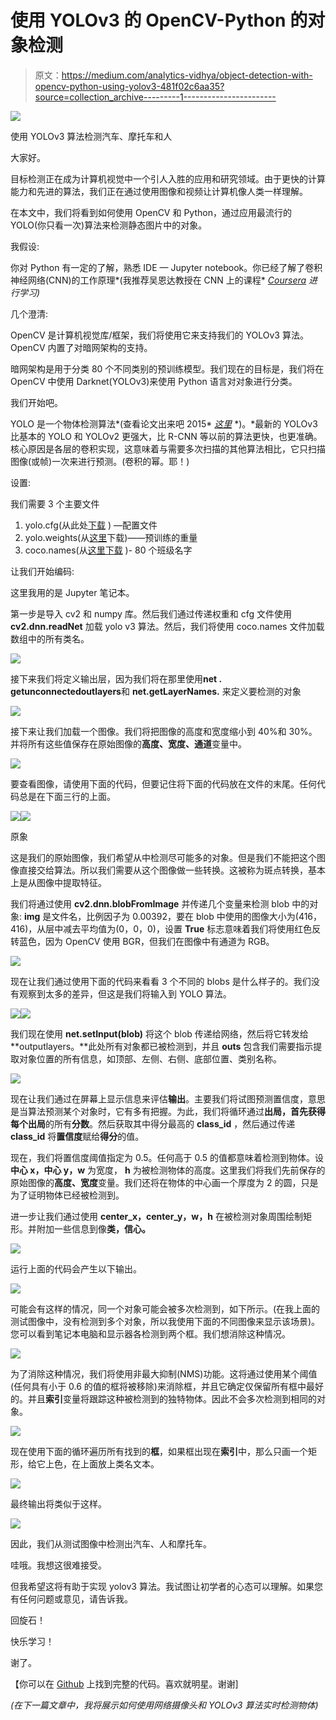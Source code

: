 # 使用 YOLOv3 的 OpenCV-Python 的对象检测

> 原文：<https://medium.com/analytics-vidhya/object-detection-with-opencv-python-using-yolov3-481f02c6aa35?source=collection_archive---------1----------------------->

![](img/40196e2fbd52e76a2f120f3878629c7e.png)

使用 YOLOv3 算法检测汽车、摩托车和人

大家好。

目标检测正在成为计算机视觉中一个引人入胜的应用和研究领域。由于更快的计算能力和先进的算法，我们正在通过使用图像和视频让计算机像人类一样理解。

在本文中，我们将看到如何使用 OpenCV 和 Python，通过应用最流行的 YOLO(你只看一次)算法来检测静态图片中的对象。

我假设:

你对 Python 有一定的了解，熟悉 IDE — Jupyter notebook。你已经了解了卷积神经网络(CNN)的工作原理*(我推荐吴恩达教授在 CNN 上的课程* [*Coursera*](https://www.coursera.org/learn/convolutional-neural-networks?specialization=deep-learning) *进行学习)*

几个澄清:

OpenCV 是计算机视觉库/框架，我们将使用它来支持我们的 YOLOv3 算法。OpenCV 内置了对暗网架构的支持。

暗网架构是用于分类 80 个不同类别的预训练模型。我们现在的目标是，我们将在 OpenCV 中使用 Darknet(YOLOv3)来使用 Python 语言对对象进行分类。

我们开始吧。

YOLO 是一个物体检测算法*(查看论文出来吧 2015* [*这里*](https://arxiv.org/pdf/1506.02640.pdf) *)。*最新的 YOLOv3 比基本的 YOLO 和 YOLOv2 更强大，比 R-CNN 等以前的算法更快，也更准确。核心原因是各层的卷积实现，这意味着与需要多次扫描的其他算法相比，它只扫描图像(或帧)一次来进行预测。(卷积的幂。耶！)

设置:

我们需要 3 个主要文件

1.  yolo.cfg(从此处[下载](https://github.com/pjreddie/darknet/blob/master/cfg/yolov3.cfg) ) —配置文件
2.  yolo.weights(从[这里](https://pjreddie.com/media/files/yolov3.weights)下载)——预训练的重量
3.  coco.names(从[这里下载](https://github.com/pjreddie/darknet/blob/master/data/coco.names) )- 80 个班级名字

让我们开始编码:

这里我用的是 Jupyter 笔记本。

第一步是导入 cv2 和 numpy 库。然后我们通过传递权重和 cfg 文件使用 **cv2.dnn.readNet** 加载 yolo v3 算法。然后，我们将使用 coco.names 文件加载数组中的所有类名。

![](img/8b9a15f9ce7ffecc181a4317356e4d5d.png)

接下来我们将定义输出层，因为我们将在那里使用**net . getunconnectedoutlayers**和 **net.getLayerNames.** 来定义要检测的对象

![](img/1545a5d643f22f7ffbe4516acd897905.png)

接下来让我们加载一个图像。我们将把图像的高度和宽度缩小到 40%和 30%。并将所有这些值保存在原始图像的**高度、宽度、通道**变量中。

![](img/139cb9e34f002d18226a21d52e2fc48c.png)

要查看图像，请使用下面的代码，但要记住将下面的代码放在文件的末尾。任何代码总是在下面三行的上面。

![](img/30d0a8851091785c76c3135bd6642653.png)![](img/b9cfbcdb31a87a759f6da10f792067e1.png)

原象

这是我们的原始图像，我们希望从中检测尽可能多的对象。但是我们不能把这个图像直接交给算法。所以我们需要从这个图像做一些转换。这被称为斑点转换，基本上是从图像中提取特征。

我们将通过使用 **cv2.dnn.blobFromImage** 并传递几个变量来检测 blob 中的对象: **img** 是文件名，比例因子为 0.00392，要在 blob 中使用的图像大小为(416，416)，从层中减去平均值为(0，0，0)，设置 **True** 标志意味着我们将使用红色反转蓝色，因为 OpenCV 使用 BGR，但我们在图像中有通道为 RGB。

![](img/1ed9c28ba7d2091095181a165759be22.png)

现在让我们通过使用下面的代码来看看 3 个不同的 blobs 是什么样子的。我们没有观察到太多的差异，但这是我们将输入到 YOLO 算法。

![](img/0b3f86bbf427f383ade90a3343f46cc1.png)![](img/0c787673d64d6b64aac4332006563e29.png)

我们现在使用 **net.setInput(blob)** 将这个 blob 传递给网络，然后将它转发给 **outputlayers。**此处所有对象都已被检测到，并且 **outs** 包含我们需要指示提取对象位置的所有信息，如顶部、左侧、右侧、底部位置、类别名称。

![](img/65df2a500d92f36a2671873e2d4abe91.png)

现在让我们通过在屏幕上显示信息来评估**输出**。主要我们将试图预测置信度，意思是当算法预测某个对象时，它有多有把握。为此，我们将循环通过**出局，**首先获得每个**出局**的所有**分数**。然后获取其中得分最高的 **class_id** ，然后通过传递 **class_id** 将**置信度**赋给**得分**的值。

现在，我们将置信度阈值指定为 0.5。任何高于 0.5 的值都意味着检测到物体。设**中心 x，中心 y，w** 为宽度， **h** 为被检测物体的高度。这里我们将我们先前保存的原始图像的**高度、宽度**变量。我们还将在物体的中心画一个厚度为 2 的圆，只是为了证明物体已经被检测到。

进一步让我们通过使用 **center_x，center_y，w，h** 在被检测对象周围绘制矩形。并附加一些信息到像**类，信心。**

![](img/f5c17b8a47e80a86862052955e4ba2f6.png)

运行上面的代码会产生以下输出。

![](img/dc0e0472c05cf80a043dfc7d70daa8c8.png)

可能会有这样的情况，同一个对象可能会被多次检测到，如下所示。(在我上面的测试图像中，没有检测到多个对象，所以我使用下面的不同图像来显示该场景)。您可以看到笔记本电脑和显示器各检测到两个框。我们想消除这种情况。

![](img/3a9bd4159ba7f4e7ddd11a3c4bfb8162.png)

为了消除这种情况，我们将使用非最大抑制(NMS)功能。这将通过使用某个阈值(任何具有小于 0.6 的值的框将被移除)来消除框，并且它确定仅保留所有框中最好的。并且**索引**变量将跟踪这种被检测到的独特物体。因此不会多次检测到相同的对象。

![](img/c82a3f2d96f84d413802aa30465e0d94.png)

现在使用下面的循环遍历所有找到的**框**，如果框出现在**索引**中，那么只画一个矩形，给它上色，在上面放上类名文本。

![](img/3f160d6e1c86c00ee7ae460861d343b8.png)

最终输出将类似于这样。

![](img/39842d0e23a674447e3318abe5a0f8e8.png)

因此，我们从测试图像中检测出汽车、人和摩托车。

哇哦。我想这很难接受。

但我希望这将有助于实现 yolov3 算法。我试图让初学者的心态可以理解。如果您有任何问题或意见，请告诉我。

回旋石！

快乐学习！

谢了。

【你可以在 [Github](https://github.com/darshanadakane/yolov3_objectdetection) 上找到完整的代码。喜欢就明星。谢谢]

*(在下一篇文章中，我将展示如何使用网络摄像头和 YOLOv3 算法实时检测物体)*